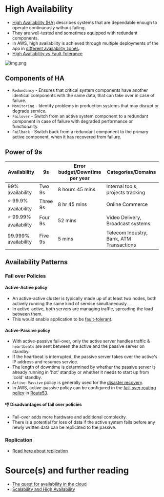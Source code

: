 # High Availability
- [High Availability (HA)](https://avinetworks.com/glossary/high-availability/) describes systems that are dependable enough to operate continuously without failing.
- They are well-tested and sometimes equipped with redundant components.
- In AWS, high availability is achieved through multiple deployments of the app in [different availability zones](../../../2_AWSComponents/AWS-Global-Architecture-Region-AZ.md).
- [High Availability vs Fault Tolerance](FaultTolerance.md#fault-tolerance-vs-high-availabilityhighavailabilitymd)

![img.png](https://acg-wordpress-content-production.s3.us-west-2.amazonaws.com/app/uploads/2021/01/1_W7cR3GIoIafVXw1qjJdw1A.png)

## Components of HA
- `Redundancy` - Ensures that critical system components have another identical components with the same data, that can take over in case of failure.
- `Monitoring` - Identify problems in production systems that may disrupt or degrade service.
- `Failover` - Switch from an active system component to a redundant component in case of failure with degraded performance or functionality.
- `Failback` - Switch back from a redundant component to the primary active component, when it has recovered from failure.

## Power of 9s

| Availability               | 9s       | Error budget/Downtime per year | Categories/Domains                       |
|----------------------------|----------|--------------------------------|------------------------------------------|
| 99% availability           | Two 9s   | 8 hours 45 mins                | Internal tools, projects tracking        |
| :star: 99.9% availability  | Three 9s | 8 hr 45 mins                   | Online Commerce                          |
| :star: 99.99% availability | Four 9s  | 52 mins                        | Video Delivery, Broadcast systems        |
| 99.999% availability       | Five 9s  | 5 mins                         | Telecom Industry, Bank, ATM Transactions |

## Availability Patterns

### Fail over Policies

#### Active-Active policy
- An active-active cluster is typically made up of at least two nodes, both actively running the same kind of service simultaneously.
- In active-active, both servers are managing traffic, spreading the load between them.
- This would enable application to be [fault-tolerant](FaultTolerance.md).

#### Active-Passive policy
- With active-passive fail-over, only the active server handles traffic & `heartbeats` are sent between the active and the passive server on standby. 
- If the heartbeat is interrupted, the passive server takes over the active's IP address and resumes service.
- The length of downtime is determined by whether the passive server is already running in 'hot' standby or whether it needs to start up from 'cold' standby. 
- `Active-Passive` policy is generally used for the [disaster recovery](FaultTolerance.md#disaster-recoveryhttpsenwikipediaorgwikidisaster_recovery).
- In AWS, active-passive policy can be configured in the [fail-over routing policy](../../../2_AWSComponents/1_NetworkingAndContentDelivery/1_EdgeNetworking/AmazonRoute53/Readme.md#failover-routing-policy) in [Route53](../../../2_AWSComponents/1_NetworkingAndContentDelivery/1_EdgeNetworking/AmazonRoute53/Readme.md).

#### :thumbsdown: Disadvantages of fail over policies
- Fail-over adds more hardware and additional complexity.
- There is a potential for loss of data if the active system fails before any newly written data can be replicated to the passive.

### Replication
- [Read here about replication](../../3_DatabaseComponents/1_Glossaries/Replication&Consistency/Replication.md)

# Source(s) and further reading
- [The quest for availability in the cloud](https://acloudguru.com/blog/engineering/the-quest-for-availability?utm_source=medium_blog&utm_medium=redirect&utm_campaign=medium_blog)
- [Scalability and High Availability](https://dzone.com/refcardz/scalability)